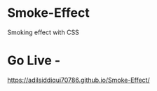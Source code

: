 # Smoke-Effect 
Smoking effect with CSS

# Go Live -
https://adilsiddiqui70786.github.io/Smoke-Effect/
